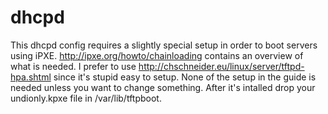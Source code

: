 # dhcpd

This dhcpd config requires a slightly special setup in order to boot servers using iPXE.
http://ipxe.org/howto/chainloading contains an overview of what is needed. I prefer to use
http://chschneider.eu/linux/server/tftpd-hpa.shtml since it's stupid easy to setup. None of
the setup in the guide is needed unless you want to change something. After it's intalled
drop your undionly.kpxe file in /var/lib/tftpboot.


